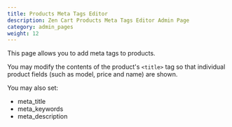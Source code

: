 ```yaml
---
title: Products Meta Tags Editor 
description: Zen Cart Products Meta Tags Editor Admin Page 
category: admin_pages
weight: 12
---
```


This page allows you to add meta tags to products. 

You may modify the contents of the product's `<title>` tag 
so that individual product fields (such as model, price and name) are shown.

You may also set: 

- meta_title
- meta_keywords
- meta_description



